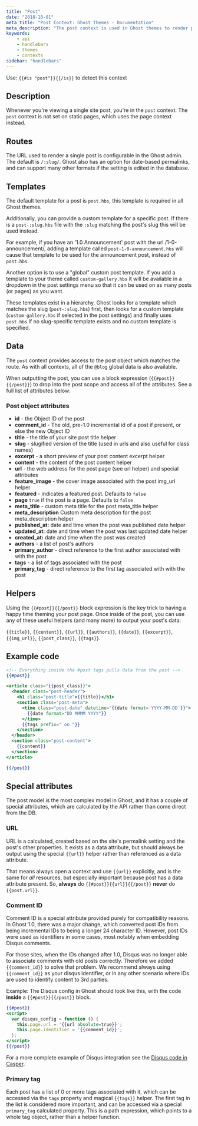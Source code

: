 ```yaml
---
title: "Post"
date: "2018-10-01"
meta_title: "Post Context: Ghost Themes - Documentation"
meta_description: "The post context is used in Ghost themes to render posts in a publication. Learn more about contexts and building a custom theme!"
keywords:
    - api
    - handlebars
    - themes
    - contexts
sidebar: "handlebars"
---
```



Use: `{{#is "post"}}{{/is}}` to detect this context

## Description

Whenever you're viewing a single site post, you're in the `post` context. The `post` context is not set on static pages, which uses the page context instead.


## Routes

The URL used to render a single post is configurable in the Ghost admin. The default is `/:slug/`. Ghost also has an option for date-based permalinks, and can support many other formats if the setting is edited in the database.


## Templates

The default template for a post is `post.hbs`, this template is required in all Ghost themes.

Additionally, you can provide a custom template for a specific post. If there is a `post-:slug.hbs` file with the `:slug` matching the post's slug this will be used instead.

For example, if you have an '1.0 Announcement' post with the url /1-0-announcement/, adding a template called `post-1-0-announcement.hbs` will cause that template to be used for the announcement post, instead of `post.hbs`.

Another option is to use a "global" custom post template. If you add a template to your theme called `custom-gallery.hbs` it will be available in a dropdown in the post settings menu so that it can be used on as many posts (or pages) as you want.

These templates exist in a hierarchy. Ghost looks for a template which matches the slug (`post-:slug.hbs`) first, then looks for a custom template (`custom-gallery.hbs` if selected in the post settings) and finally uses `post.hbs` if no slug-specific template exists and no custom template is specified.


## Data

The `post` context provides access to the post object which matches the route. As with all contexts, all of the `@blog` global data is also available.

When outputting the post, you can use a block expression (`{{#post}}{{/post}}`) to drop into the post scope and access all of the attributes. See a full list of attributes below:

### Post object attributes

- **id** - the Object ID of the post
- **comment_id** - The old, pre-1.0 incremental id of a post if present, or else the new Object ID
- **title** - the title of your site post title helper
- **slug** - slugified version of the title (used in urls and also useful for class names)
- **excerpt** - a short preview of your post content excerpt helper
- **content** - the content of the post content helper
- **url** - the web address for the post page (see url helper) and special attributes
- **feature_image** - the cover image associated with the post img_url helper
- **featured** - indicates a featured post. Defaults to `false`
- **page** `true` if the post is a page. Defaults to `false`
- **meta_title** - custom meta title for the post meta_title helper
- **meta_description**  Custom meta description for the post meta_description helper
- **published_at:** date and time when the post was published date helper
- **updated_at:** date and time when the post was last updated date helper
- **created_at:** date and time when the post was created
- **authors** - a list of post's authors
- **primary_author** - direct reference to the first author associated with with the post
- **tags** - a list of tags associated with the post
- **primary_tag** - direct reference to the first tag associated with with the post

## Helpers

Using the `{{#post}}{{/post}}` block expression is the key trick to having a happy time theming your post page. Once inside of the post, you can use any of these useful helpers (and many more) to output your post's data:

`{{title}}`, `{{content}}`, `{{url}}`, `{{authors}}`, `{{date}}`, `{{excerpt}}`, `{{img_url}}`, `{{post_class}}`, `{{tags}}`.

## Example code

```handlebars:title=post.hbs
<!-- Everything inside the #post tags pulls data from the post -->
{{#post}}

<article class="{{post_class}}">
  <header class="post-header">
    <h1 class="post-title">{{title}}</h1>
    <section class="post-meta">
      <time class="post-date" datetime="{{date format='YYYY-MM-DD'}}">
        {{date format="DD MMMM YYYY"}}
      </time>
      {{tags prefix=" on "}}
    </section>
  </header>
  <section class="post-content">
    {{content}}
  </section>
</article>

{{/post}}

```

## Special attributes

The post model is the most complex model in Ghost, and it has a couple of special attributes, which are calculated by the API rather than come direct from the DB.

### URL

URL is a calculated, created based on the site's permalink setting and the post's other properties. It exists as a data attribute, but should always be output using the special `{{url}}` helper rather than referenced as a data attribute.

That means always open a context and use `{{url}}` explicitly, and is the same for _all_ resources, but especially important because post has a data attribute present. So, **always** do `{{#post}}{{url}}{{/post}}` **never** do `{{post.url}}`.


### Comment ID

Comment ID is a special attribute provided purely for compatibility reasons. In Ghost 1.0, there was a major change, which converted post IDs from being incremental IDs to being a longer 24 character ID. However, post IDs were used as identifiers in some cases, most notably when embedding Disqus comments.

For those sites, when the IDs changed after 1.0, Disqus was no longer able to associate comments with old posts correctly. Therefore we added `{{comment_id}}` to solve that problem. We recommend always using `{{comment_id}}` as your disqus identifier, or in any other scenario where IDs are used to identify content to 3rd parties.

Example: The Disqus config in Ghost should look like this, with the code **inside** a `{{#post}}{{/post}}` block.

```handlebars:title=post.hbs
{{#post}}
<script>
  var disqus_config = function () {
    this.page.url = '{{url absolute=true}}';
    this.page.identifier = '{{comment_id}}';
  };
</script>
{{/post}}

```

For a more complete example of Disqus integration see the [Disqus code in Casper](https://github.com/TryGhost/Casper/blob/d92dda3523c27d68fa78088cd1138300b96bc7c8/post.hbs#L72-L93).


### Primary tag

Each post has a list of 0 or more tags associated with it, which can be accessed via the `tags` property and magical `{{tags}}` helper. The first tag in the list is considered more important, and can be accessed via a special `primary_tag` calculated property. This is a path expression, which points to a whole tag object, rather than a helper function.
